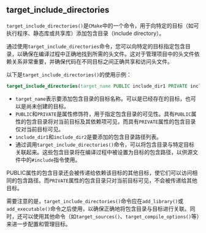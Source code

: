## target_include_directories

`target_include_directories()`是`CMake`中的一个命令，用于向特定的目标（如可执行程序、静态库或共享库）添加包含目录（include directory）。

通过使用`target_include_directories`命令，您可以向特定的目标指定包含目录，以确保在编译过程中正确地找到所需的头文件。这对于管理项目中的头文件依赖关系非常重要，并确保代码在不同目标之间正确共享和访问头文件。

以下是`target_include_directories()`的使用示例：

```cmake
target_include_directories(target_name PUBLIC include_dir1 PRIVATE include_dir2)
```

+ `target_name`表示要添加包含目录的目标名称。可以是已经存在的目标，也可以是尚未创建的目标。
+ `PUBLIC`和`PRIVATE`是属性修饰符，用于指定包含目录的可见性。具有`PUBLIC`属性的包含目录将对当前目标及其依赖项可见，而具有`PRIVATE`属性的包含目录仅对当前目标可见。
+ `include_dir1`和`include_dir2`是要添加的包含目录路径列表。
+ 通过调用`target_include_directories()`命令，可以将包含目录与特定目标关联起来。这些包含目录将在编译过程中被设置为目标的包含路径，以供源文件中的`#include`指令使用。

PUBLIC属性的包含目录还会被传递给依赖该目标的其他目标，使它们可以访问相同的包含路径。而`PRIVATE`属性的包含目录只对当前目标可见，不会被传递给其他目标。

需要注意的是，`target_include_directories()`命令应在`add_library()`或`add_executable()`命令之后使用，以确保正确地将包含目录与目标进行关联。同时，还可以使用其他命令（如`target_sources()`、`target_compile_options()`等）来进一步配置和管理目标。